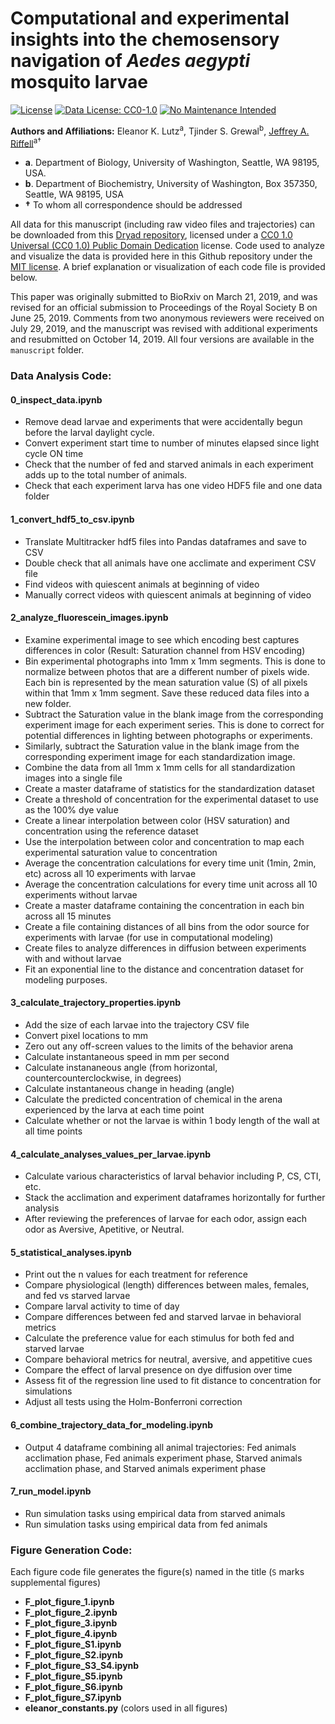 # Computational and experimental insights into the chemosensory navigation of *Aedes aegypti* mosquito larvae
[![License](https://img.shields.io/github/license/mashape/apistatus.svg)](http://doge.mit-license.org)
[![Data License: CC0-1.0](https://img.shields.io/badge/Data%20License-CC0--1.0-lightgrey)](http://creativecommons.org/publicdomain/zero/1.0/)
[![No Maintenance Intended](http://unmaintained.tech/badge.svg)](http://unmaintained.tech/)

**Authors and Affiliations:** Eleanor K. Lutz<sup>a</sup>, Tjinder S. Grewal<sup>b</sup>, [Jeffrey A. Riffell](http://faculty.washington.edu/jriffell/)<sup>a†</sup>

  - **a**. Department of Biology, University of Washington, Seattle, WA 98195, USA.
  - **b**. Department of Biochemistry, University of Washington, Box 357350, Seattle, WA 98195, USA
  - **†** To whom all correspondence should be addressed</sup>

All data for this manuscript (including raw video files and trajectories) can be downloaded from this [Dryad repository](https://datadryad.org/stash/dataset/doi:10.5061/dryad.s1rn8pk3n), licensed under a [CC0 1.0 Universal (CC0 1.0) Public Domain Dedication](https://creativecommons.org/publicdomain/zero/1.0/) license. Code used to analyze and visualize the data is provided here in this Github repository under the [MIT license](https://choosealicense.com/licenses/mit/). A brief explanation or visualization of each code file is provided below.

This paper was originally submitted to BioRxiv on March 21, 2019, and was revised for an official submission to Proceedings of the Royal Society B on June 25, 2019. Comments from two anonymous reviewers were received on July 29, 2019, and the manuscript was revised with additional experiments and resubmitted on October 14, 2019. All four versions are available in the `manuscript` folder. 

### Data Analysis Code:
#### 0_inspect_data.ipynb
- Remove dead larvae and experiments that were accidentally begun before the larval daylight cycle.
- Convert experiment start time to number of minutes elapsed since light cycle ON time
- Check that the number of fed and starved animals in each experiment adds up to the total number of animals.
- Check that each experiment larva has one video HDF5 file and one data folder

#### 1_convert_hdf5_to_csv.ipynb
- Translate Multitracker hdf5 files into Pandas dataframes and save to CSV
- Double check that all animals have one acclimate and experiment CSV file
- Find videos with quiescent animals at beginning of video
- Manually correct videos with quiescent animals at beginning of video

#### 2_analyze_fluorescein_images.ipynb
- Examine experimental image to see which encoding best captures differences in color (Result: Saturation channel from HSV encoding)
- Bin experimental photographs into 1mm x 1mm segments. This is done to normalize between photos that are a different number of pixels wide. Each bin is represented by the mean saturation value (S) of all pixels within that 1mm x 1mm segment. Save these reduced data files into a new folder.
- Subtract the Saturation value in the blank image from the corresponding experiment image for each experiment series. This is done to correct for potential differences in lighting between photographs or experiments.
- Similarly, subtract the Saturation value in the blank image from the corresponding experiment image for each standardization image.
- Combine the data from all 1mm x 1mm cells for all standardization images into a single file
- Create a master dataframe of statistics for the standardization dataset
- Create a threshold of concentration for the experimental dataset to use as the 100% dye value
- Create a linear interpolation between color (HSV saturation) and concentration using the reference dataset
- Use the interpolation between color and concentration to map each experimental saturation value to concentration
- Average the concentration calculations for every time unit (1min, 2min, etc) across all 10 experiments with larvae
- Average the concentration calculations for every time unit across all 10 experiments without larvae
- Create a master dataframe containing the concentration in each bin across all 15 minutes
- Create a file containing distances of all bins from the odor source for experiments with larvae (for use in computational modeling)
- Create files to analyze differences in diffusion between experiments with and without larvae
- Fit an exponential line to the distance and concentration dataset for modeling purposes.

#### 3_calculate_trajectory_properties.ipynb
- Add the size of each larvae into the trajectory CSV file
- Convert pixel locations to mm
- Zero out any off-screen values to the limits of the behavior arena
- Calculate instantaneous speed in mm per second
- Calculate instananeous angle (from horizontal, countercounterclockwise, in degrees)
- Calculate instantaneous change in heading (angle)
- Calculate the predicted concentration of chemical in the arena experienced by the larva at each time point
- Calculate whether or not the larvae is within 1 body length of the wall at all time points

#### 4_calculate_analyses_values_per_larvae.ipynb
- Calculate various characteristics of larval behavior including P, CS, CTI, etc.
- Stack the acclimation and experiment dataframes horizontally for further analysis
- After reviewing the preferences of larvae for each odor, assign each odor as Aversive, Apetitive, or Neutral.

#### 5_statistical_analyses.ipynb
- Print out the n values for each treatment for reference
- Compare physiological (length) differences between males, females, and fed vs starved larvae
- Compare larval activity to time of day
- Compare differences between fed and starved larvae in behavioral metrics
- Calculate the preference value for each stimulus for both fed and starved larvae
- Compare behavioral metrics for neutral, aversive, and appetitive cues
- Compare the effect of larval presence on dye diffusion over time
- Assess fit of the regression line used to fit distance to concentration for simulations
- Adjust all tests using the Holm-Bonferroni correction

#### 6_combine_trajectory_data_for_modeling.ipynb
- Output 4 dataframe combining all animal trajectories: Fed animals acclimation phase, Fed animals experiment phase, Starved animals acclimation phase, and Starved animals experiment phase

#### 7_run_model.ipynb
- Run simulation tasks using empirical data from starved animals
- Run simulation tasks using empirical data from fed animals

### Figure Generation Code:
Each figure code file generates the figure(s) named in the title (`S` marks supplemental figures)
- **F_plot_figure_1.ipynb**
- **F_plot_figure_2.ipynb**
- **F_plot_figure_3.ipynb**
- **F_plot_figure_4.ipynb**
- **F_plot_figure_S1.ipynb**
- **F_plot_figure_S2.ipynb**
- **F_plot_figure_S3_S4.ipynb**
- **F_plot_figure_S5.ipynb**
- **F_plot_figure_S6.ipynb**
- **F_plot_figure_S7.ipynb**
- **eleanor_constants.py** (colors used in all figures)
